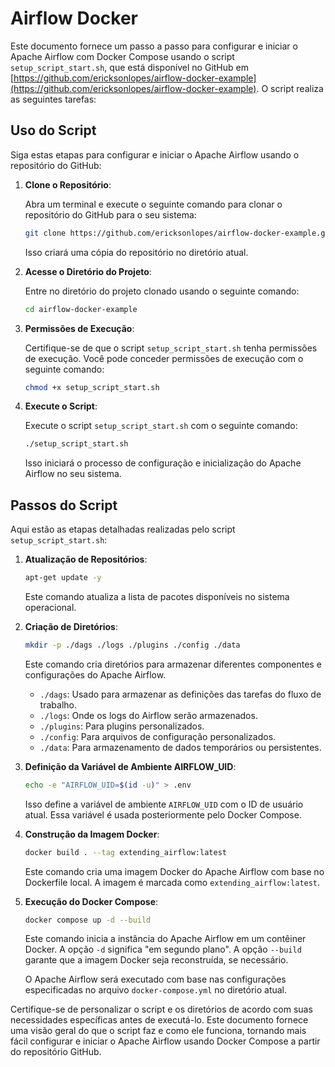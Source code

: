 # Airflow Docker

Este documento fornece um passo a passo para configurar e iniciar o Apache Airflow com Docker Compose usando o
script `setup_script_start.sh`, que está disponível no GitHub
em [https://github.com/ericksonlopes/airflow-docker-example](https://github.com/ericksonlopes/airflow-docker-example). O
script realiza as seguintes tarefas:

## Uso do Script

Siga estas etapas para configurar e iniciar o Apache Airflow usando o repositório do GitHub:

1. **Clone o Repositório**:

   Abra um terminal e execute o seguinte comando para clonar o repositório do GitHub para o seu sistema:

   ```bash
   git clone https://github.com/ericksonlopes/airflow-docker-example.git
   ```

   Isso criará uma cópia do repositório no diretório atual.

2. **Acesse o Diretório do Projeto**:

   Entre no diretório do projeto clonado usando o seguinte comando:

   ```bash
   cd airflow-docker-example
   ```

3. **Permissões de Execução**:

   Certifique-se de que o script `setup_script_start.sh` tenha permissões de execução. Você pode conceder permissões de
   execução com o seguinte comando:

   ```bash
   chmod +x setup_script_start.sh
   ```

4. **Execute o Script**:

   Execute o script `setup_script_start.sh` com o seguinte comando:

   ```bash
   ./setup_script_start.sh
   ```

   Isso iniciará o processo de configuração e inicialização do Apache Airflow no seu sistema.

## Passos do Script

Aqui estão as etapas detalhadas realizadas pelo script `setup_script_start.sh`:

1. **Atualização de Repositórios**:

   ```bash
   apt-get update -y
   ```

   Este comando atualiza a lista de pacotes disponíveis no sistema operacional.

2. **Criação de Diretórios**:

   ```bash
   mkdir -p ./dags ./logs ./plugins ./config ./data
   ```

   Este comando cria diretórios para armazenar diferentes componentes e configurações do Apache Airflow.

   - `./dags`: Usado para armazenar as definições das tarefas do fluxo de trabalho.
   - `./logs`: Onde os logs do Airflow serão armazenados.
   - `./plugins`: Para plugins personalizados.
   - `./config`: Para arquivos de configuração personalizados.
   - `./data`: Para armazenamento de dados temporários ou persistentes.

3. **Definição da Variável de Ambiente AIRFLOW_UID**:

   ```bash
   echo -e "AIRFLOW_UID=$(id -u)" > .env
   ```

   Isso define a variável de ambiente `AIRFLOW_UID` com o ID de usuário atual. Essa variável é usada posteriormente pelo
   Docker Compose.

4. **Construção da Imagem Docker**:

   ```bash
   docker build . --tag extending_airflow:latest
   ```

   Este comando cria uma imagem Docker do Apache Airflow com base no Dockerfile local. A imagem é marcada
   como `extending_airflow:latest`.

5. **Execução do Docker Compose**:

   ```bash
   docker compose up -d --build
   ```

   Este comando inicia a instância do Apache Airflow em um contêiner Docker. A opção `-d` significa "em segundo plano".
   A opção `--build` garante que a imagem Docker seja reconstruída, se necessário.

   O Apache Airflow será executado com base nas configurações especificadas no arquivo `docker-compose.yml` no diretório
   atual.

Certifique-se de personalizar o script e os diretórios de acordo com suas necessidades específicas antes de executá-lo.
Este documento fornece uma visão geral do que o script faz e como ele funciona, tornando mais fácil configurar e iniciar
o Apache Airflow usando Docker Compose a partir do repositório GitHub.